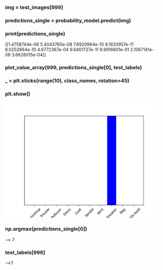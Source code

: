 ### img = test_images[999]

### predictions_single = probability_model.predict(img)

### print(predictions_single)

[[1.4758744e-08 5.4043760e-08 7.6920964e-10 8.1633957e-11 6.0252864e-10
4.6772367e-04 9.6401727e-11 9.9916601e-01 2.1067141e-08 3.6628015e-04]]

### plot_value_array(999, predictions_single[0], test_labels)

### _ = plt.xticks(range(10), class_names, rotation=45)

### plt.show()
![img_7.png](img_7.png)

### np.argmax(predictions_single[0])
--> 7
### test_labels[999]
-->7


